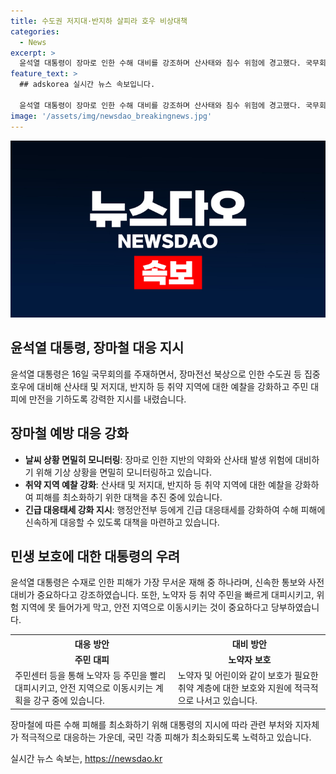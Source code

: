 ```yaml
---
title: 수도권 저지대·반지하 살피라 호우 비상대책 
categories:
  - News
excerpt: >
  윤석열 대통령이 장마로 인한 수해 대비를 강조하며 산사태와 침수 위험에 경고했다. 국무회의를 주재한 윤 대통령은 취약 지역 예찰 강화와 주민 대피에 만전을 기하라고 지시했다. 이에 대해 행정안전부 장관에게 긴급 대응태세를 강화하는 지시를 내렸으며, 수재는 신속한 통보와 사전 대비가 중요하다고 강조했다. 또한, 국무위원들에게 주민 대피와 안전 지역 이동에 대한 철저한 대비를 당부했다. 장마로 인한 전국적 재해에 대한 대비가 절실한 상황에서, 대통령의 경고는 더욱 큰 주목을 받을 것으로 보인다.
feature_text: >
  ## adskorea 실시간 뉴스 속보입니다.

  윤석열 대통령이 장마로 인한 수해 대비를 강조하며 산사태와 침수 위험에 경고했다. 국무회의를 주재한 윤 대통령은 취약 지역 예찰 강화와 주민 대피에 만전을 기하라고 지시했다. 이에 대해 행정안전부 장관에게 긴급 대응태세를 강화하는 지시를 내렸으며, 수재는 신속한 통보와 사전 대비가 중요하다고 강조했다. 또한, 국무위원들에게 주민 대피와 안전 지역 이동에 대한 철저한 대비를 당부했다. 장마로 인한 전국적 재해에 대한 대비가 절실한 상황에서, 대통령의 경고는 더욱 큰 주목을 받을 것으로 보인다.
image: '/assets/img/newsdao_breakingnews.jpg'
---
```


<p><img src="/assets/img/newsdao_breakingnews.jpg" alt="adskorea 속보" /></p>

<h2 data-ke-size="size26">윤석열 대통령, 장마철 대응 지시</h2>

<p data-ke-size="size16">윤석열 대통령은 16일 국무회의를 주재하면서, 장마전선 북상으로 인한 수도권 등 집중호우에 대비해 산사태 및 저지대, 반지하 등 취약 지역에 대한 예찰을 강화하고 주민 대피에 만전을 기하도록 강력한 지시를 내렸습니다.</p>

<h2 data-ke-size="size24">장마철 예방 대응 강화</h2>

<ul>
    <li><b>날씨 상황 면밀히 모니터링</b>: 장마로 인한 지반의 약화와 산사태 발생 위험에 대비하기 위해 기상 상황을 면밀히 모니터링하고 있습니다.</li>
    <li><b>취약 지역 예찰 강화</b>: 산사태 및 저지대, 반지하 등 취약 지역에 대한 예찰을 강화하여 피해를 최소화하기 위한 대책을 추진 중에 있습니다.</li>
    <li><b>긴급 대응태세 강화 지시</b>: 행정안전부 등에게 긴급 대응태세를 강화하여 수해 피해에 신속하게 대응할 수 있도록 대책을 마련하고 있습니다.</li>
</ul>

<h2 data-ke-size="size24">민생 보호에 대한 대통령의 우려</h2>

<p data-ke-size="size16">윤석열 대통령은 수재로 인한 피해가 가장 무서운 재해 중 하나라며, 신속한 통보와 사전 대비가 중요하다고 강조하였습니다. 또한, 노약자 등 취약 주민을 빠르게 대피시키고, 위험 지역에 못 들어가게 막고, 안전 지역으로 이동시키는 것이 중요하다고 당부하였습니다.</p>

<table>
    <tr>
        <th>대응 방안</th>
        <th>대비 방안</th>
    </tr>
    <tr>
        <td style="text-align: center; height: 17px;"><b>주민 대피</b></td>
        <td style="text-align: center; height: 17px;"><b>노약자 보호</b></td>
    </tr>
    <tr>
        <td>주민센터 등을 통해 노약자 등 주민을 빨리 대피시키고, 안전 지역으로 이동시키는 계획을 강구 중에 있습니다.</td>
        <td>노약자 및 어린이와 같이 보호가 필요한 취약 계층에 대한 보호와 지원에 적극적으로 나서고 있습니다.</td>
    </tr>
</table>

<p data-ke-size="size16">장마철에 따른 수해 피해를 최소화하기 위해 대통령의 지시에 따라 관련 부처와 지자체가 적극적으로 대응하는 가운데, 국민 각종 피해가 최소화되도록 노력하고 있습니다.</p>
실시간 뉴스 속보는, <a href="https://newsdao.kr" rel="dofollow">https://newsdao.kr</a>


